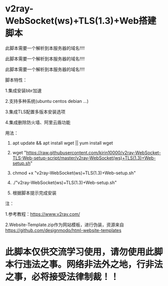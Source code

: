 # v2ray-WebSocket(ws)+TLS(1.3)+Web搭建脚本
此脚本需要一个解析到本服务器的域名!!!! 

此脚本需要一个解析到本服务器的域名!!!! 

此脚本需要一个解析到本服务器的域名!!!!

脚本特性：

1.集成安装bbr加速 
 
2.支持多种系统(ubuntu centos debian ...) 
 
3.集成TLS配置多版本安装选项 
 
4.集成删除防火墙、阿里云盾功能
 
用法：
1. apt update && apt install wget || yum install wget

2. wget "https://raw.githubusercontent.com/kirin10000/v2ray-WebSocket-TLS-Web-setup-script/master/v2ray-WebSocket(ws)+TLS(1.3)+Web-setup.sh"

3. chmod +x "v2ray-WebSocket(ws)+TLS(1.3)+Web-setup.sh"

4. ./"v2ray-WebSocket(ws)+TLS(1.3)+Web-setup.sh"

5. 根据脚本提示完成安装

注：

1.参考教程：https://www.v2ray.com/

2.Website-Template.zip作为网站模板，进行伪装，资源来自 https://github.com/designmodo/html-website-templates
# 此脚本仅供交流学习使用，请勿使用此脚本行违法之事。网络非法外之地，行非法之事，必将接受法律制裁！！
